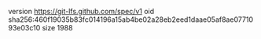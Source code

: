version https://git-lfs.github.com/spec/v1
oid sha256:460f19035b83fc014196a15ab4be02a28eb2eed1daae05af8ae0771093e03c10
size 1988
